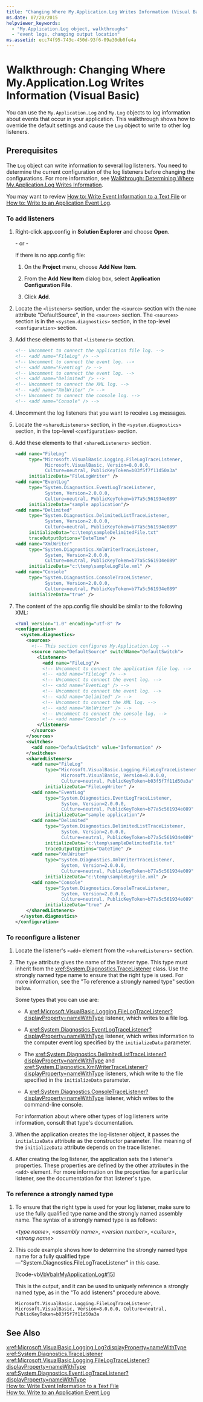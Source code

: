 ```yaml
---
title: "Changing Where My.Application.Log Writes Information (Visual Basic)"
ms.date: 07/20/2015
helpviewer_keywords: 
  - "My.Application.Log object, walkthroughs"
  - "event logs, changing output location"
ms.assetid: ecc74f95-743c-450d-93f6-09a30db0fe4a
---
```

# Walkthrough: Changing Where My.Application.Log Writes Information (Visual Basic)
You can use the `My.Application.Log` and `My.Log` objects to log information about events that occur in your application. This walkthrough shows how to override the default settings and cause the `Log` object to write to other log listeners.  
  
## Prerequisites  
 The `Log` object can write information to several log listeners. You need to determine the current configuration of the log listeners before changing the configurations. For more information, see [Walkthrough: Determining Where My.Application.Log Writes Information](../../../../visual-basic/developing-apps/programming/log-info/walkthrough-determining-where-my-application-log-writes-information.md).  
  
 You may want to review [How to: Write Event Information to a Text File](../../../../visual-basic/developing-apps/programming/log-info/how-to-write-event-information-to-a-text-file.md) or [How to: Write to an Application Event Log](../../../../visual-basic/developing-apps/programming/log-info/how-to-write-to-an-application-event-log.md).  
  
### To add listeners  
  
1. Right-click app.config in **Solution Explorer** and choose **Open**.  
  
    \- or -  
  
    If there is no app.config file:  
  
   1. On the **Project** menu, choose **Add New Item**.  
  
   2. From the **Add New Item** dialog box, select **Application Configuration File**.  
  
   3. Click **Add**.  
  
2. Locate the `<listeners>` section, under the `<source>` section with the `name` attribute "DefaultSource", in the `<sources>` section. The `<sources>` section is in the `<system.diagnostics>` section, in the top-level `<configuration>` section.  
  
3. Add these elements to that `<listeners>` section.  
  
   ```xml  
   <!-- Uncomment to connect the application file log. -->  
   <!-- <add name="FileLog" /> -->  
   <!-- Uncomment to connect the event log. -->  
   <!-- <add name="EventLog" /> -->  
   <!-- Uncomment to connect the event log. -->  
   <!-- <add name="Delimited" /> -->  
   <!-- Uncomment to connect the XML log. -->  
   <!-- <add name="XmlWriter" /> -->  
   <!-- Uncomment to connect the console log. -->  
   <!-- <add name="Console" /> -->  
   ```  
  
4. Uncomment the log listeners that you want to receive `Log` messages.  
  
5. Locate the `<sharedListeners>` section, in the `<system.diagnostics>` section, in the top-level `<configuration>` section.  
  
6. Add these elements to that `<sharedListeners>` section.  
  
   ```xml  
   <add name="FileLog"  
        type="Microsoft.VisualBasic.Logging.FileLogTraceListener,   
              Microsoft.VisualBasic, Version=8.0.0.0,   
              Culture=neutral, PublicKeyToken=b03f5f7f11d50a3a"  
        initializeData="FileLogWriter" />  
   <add name="EventLog"  
        type="System.Diagnostics.EventLogTraceListener,   
              System, Version=2.0.0.0,   
              Culture=neutral, PublicKeyToken=b77a5c561934e089"  
        initializeData="sample application"/>  
   <add name="Delimited"   
        type="System.Diagnostics.DelimitedListTraceListener,   
              System, Version=2.0.0.0,   
              Culture=neutral, PublicKeyToken=b77a5c561934e089"  
        initializeData="c:\temp\sampleDelimitedFile.txt"  
        traceOutputOptions="DateTime" />  
   <add name="XmlWriter"  
        type="System.Diagnostics.XmlWriterTraceListener,   
              System, Version=2.0.0.0,   
              Culture=neutral, PublicKeyToken=b77a5c561934e089"  
        initializeData="c:\temp\sampleLogFile.xml" />  
   <add name="Console"  
        type="System.Diagnostics.ConsoleTraceListener,   
              System, Version=2.0.0.0,   
              Culture=neutral, PublicKeyToken=b77a5c561934e089"  
        initializeData="true" />  
   ```  
  
7. The content of the app.config file should be similar to the following XML:  
  
   ```xml  
   <?xml version="1.0" encoding="utf-8" ?>  
   <configuration>  
     <system.diagnostics>  
       <sources>  
         <!-- This section configures My.Application.Log -->  
         <source name="DefaultSource" switchName="DefaultSwitch">  
           <listeners>  
             <add name="FileLog"/>  
             <!-- Uncomment to connect the application file log. -->  
             <!-- <add name="FileLog" /> -->  
             <!-- Uncomment to connect the event log. -->  
             <!-- <add name="EventLog" /> -->  
             <!-- Uncomment to connect the event log. -->  
             <!-- <add name="Delimited" /> -->  
             <!-- Uncomment to connect the XML log. -->  
             <!-- <add name="XmlWriter" /> -->  
             <!-- Uncomment to connect the console log. -->  
             <!-- <add name="Console" /> -->  
           </listeners>  
         </source>  
       </sources>  
       <switches>  
         <add name="DefaultSwitch" value="Information" />  
       </switches>  
       <sharedListeners>  
         <add name="FileLog"  
              type="Microsoft.VisualBasic.Logging.FileLogTraceListener,   
                    Microsoft.VisualBasic, Version=8.0.0.0,   
                    Culture=neutral, PublicKeyToken=b03f5f7f11d50a3a"  
              initializeData="FileLogWriter" />  
         <add name="EventLog"  
              type="System.Diagnostics.EventLogTraceListener,   
                    System, Version=2.0.0.0,   
                    Culture=neutral, PublicKeyToken=b77a5c561934e089"  
              initializeData="sample application"/>  
         <add name="Delimited"   
              type="System.Diagnostics.DelimitedListTraceListener,   
                    System, Version=2.0.0.0,   
                    Culture=neutral, PublicKeyToken=b77a5c561934e089"  
              initializeData="c:\temp\sampleDelimitedFile.txt"  
              traceOutputOptions="DateTime" />  
         <add name="XmlWriter"  
              type="System.Diagnostics.XmlWriterTraceListener,   
                    System, Version=2.0.0.0,   
                    Culture=neutral, PublicKeyToken=b77a5c561934e089"  
              initializeData="c:\temp\sampleLogFile.xml" />  
         <add name="Console"  
              type="System.Diagnostics.ConsoleTraceListener,   
                    System, Version=2.0.0.0,   
                    Culture=neutral, PublicKeyToken=b77a5c561934e089"  
              initializeData="true" />  
       </sharedListeners>  
     </system.diagnostics>  
   </configuration>  
   ```  
  
### To reconfigure a listener  
  
1. Locate the listener's `<add>` element from the `<sharedListeners>` section.  
  
2. The `type` attribute gives the name of the listener type. This type must inherit from the <xref:System.Diagnostics.TraceListener> class. Use the strongly named type name to ensure that the right type is used. For more information, see the "To reference a strongly named type" section below.  
  
    Some types that you can use are:  
  
   - A <xref:Microsoft.VisualBasic.Logging.FileLogTraceListener?displayProperty=nameWithType> listener, which writes to a file log.  
  
   - A <xref:System.Diagnostics.EventLogTraceListener?displayProperty=nameWithType> listener, which writes information to the computer event log specified by the `initializeData` parameter.  
  
   - The <xref:System.Diagnostics.DelimitedListTraceListener?displayProperty=nameWithType> and <xref:System.Diagnostics.XmlWriterTraceListener?displayProperty=nameWithType> listeners, which write to the file specified in the `initializeData` parameter.  
  
   - A <xref:System.Diagnostics.ConsoleTraceListener?displayProperty=nameWithType> listener, which writes to the command-line console.  
  
    For information about where other types of log listeners write information, consult that type's documentation.  
  
3. When the application creates the log-listener object, it passes the `initializeData` attribute as the constructor parameter. The meaning of the `initializeData` attribute depends on the trace listener.  
  
4. After creating the log listener, the application sets the listener's properties. These properties are defined by the other attributes in the `<add>` element. For more information on the properties for a particular listener, see the documentation for that listener's type.  
  
### To reference a strongly named type  
  
1. To ensure that the right type is used for your log listener, make sure to use the fully qualified type name and the strongly named assembly name. The syntax of a strongly named type is as follows:  
  
    \<*type name*>, \<*assembly name*>, \<*version number*>, \<*culture*>, \<*strong name*>  
  
2. This code example shows how to determine the strongly named type name for a fully qualified type—"System.Diagnostics.FileLogTraceListener" in this case.  
  
    [!code-vb[VbVbalrMyApplicationLog#15](../../../../visual-basic/developing-apps/programming/log-info/codesnippet/VisualBasic/walkthrough-changing-where-my-application-log-writes-information_1.vb)]  
  
    This is the output, and it can be used to uniquely reference a strongly named type, as in the "To add listeners" procedure above.  
  
    `Microsoft.VisualBasic.Logging.FileLogTraceListener, Microsoft.VisualBasic, Version=8.0.0.0, Culture=neutral, PublicKeyToken=b03f5f7f11d50a3a`  
  
## See Also  
 <xref:Microsoft.VisualBasic.Logging.Log?displayProperty=nameWithType>  
 <xref:System.Diagnostics.TraceListener>  
 <xref:Microsoft.VisualBasic.Logging.FileLogTraceListener?displayProperty=nameWithType>  
 <xref:System.Diagnostics.EventLogTraceListener?displayProperty=nameWithType>  
 [How to: Write Event Information to a Text File](../../../../visual-basic/developing-apps/programming/log-info/how-to-write-event-information-to-a-text-file.md)  
 [How to: Write to an Application Event Log](../../../../visual-basic/developing-apps/programming/log-info/how-to-write-to-an-application-event-log.md)
